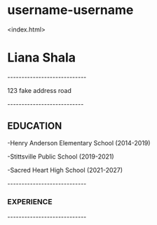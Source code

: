 # username-username
<index.html> 
<head> 
  <body>
<h1> Liana Shala </h1>
<p> ----------------------------</p>
<p> 123 fake address road </p>
<p>---------------------------</p>
<h2>EDUCATION</h2>
<p>-Henry Anderson Elementary School (2014-2019)</p>
<p>-Stittsville Public School (2019-2021)</p>
<p>-Sacred Heart High School (2021-2027)</p>
<p>----------------------------</p>

<h3>EXPERIENCE</h3>
<p>----------------------------</p>


